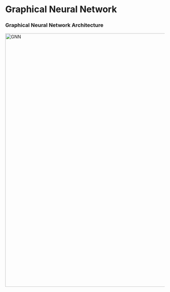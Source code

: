 # Graphical Neural Network

### Graphical Neural Network Architecture
<img src="https://github.com/zixi-liu/Graphical-Neural-Network/blob/main/Img/gnn-architecture.PNG" alt="GNN" width = "800"/>

 <br />
